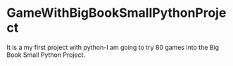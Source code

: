 # GameWithBigBookSmallPythonProject
It is a my first project with python-I am going to  try  80 games into the Big Book Small Python Project.
